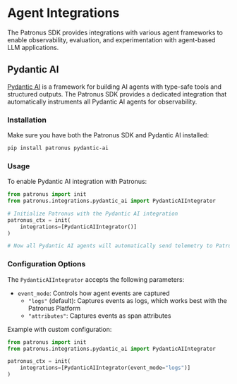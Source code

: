# Agent Integrations

The Patronus SDK provides integrations with various agent frameworks to enable observability, evaluation, and experimentation with agent-based LLM applications.

## Pydantic AI

[Pydantic AI](https://ai.pydantic.dev/) is a framework for building AI agents with type-safe tools and structured outputs. The Patronus SDK provides a dedicated integration that automatically instruments all Pydantic AI agents for observability.

### Installation

Make sure you have both the Patronus SDK and Pydantic AI installed:

```bash
pip install patronus pydantic-ai
```

### Usage

To enable Pydantic AI integration with Patronus:

```python
from patronus import init
from patronus.integrations.pydantic_ai import PydanticAIIntegrator

# Initialize Patronus with the Pydantic AI integration
patronus_ctx = init(
    integrations=[PydanticAIIntegrator()]
)

# Now all Pydantic AI agents will automatically send telemetry to Patronus
```

### Configuration Options

The `PydanticAIIntegrator` accepts the following parameters:

- `event_mode`: Controls how agent events are captured
  - `"logs"` (default): Captures events as logs, which works best with the Patronus Platform
  - `"attributes"`: Captures events as span attributes

Example with custom configuration:

```python
from patronus import init
from patronus.integrations.pydantic_ai import PydanticAIIntegrator

patronus_ctx = init(
    integrations=[PydanticAIIntegrator(event_mode="logs")]
)
```
